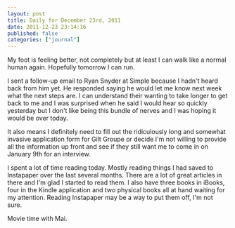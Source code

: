 ```yaml
---
layout: post
title: Daily for December 23rd, 2011
date: 2011-12-23 23:14:16
published: false
categories: ["journal"]
---
```

 
My foot is feeling better, not completely but at least I can walk like a normal human again. Hopefully tomorrow I can run.

I sent a follow-up email to Ryan Snyder at Simple because I hadn't heard back from him yet. He responded saying he would let me know next week what the next steps are. I can understand their wanting to take longer to get back to me and I was surprised when he said I would hear so quickly yesterday but I don't like being this bundle of nerves and I was hoping it would be over today.

It also means I definitely need to fill out the ridiculously long and somewhat invasive application form for Gilt Groupe or decide I'm not willing to provide all the information up front and see if they still want me to come in on January 9th for an interview.

I spent a lot of time reading today. Mostly reading things I had saved to Instapaper over the last several months. There are a lot of great articles in there and I'm glad I started to read them. I also have three books in iBooks, four in the Kindle application and two physical books all at hand waiting for my attention. Reading Instapaper may be a way to put them off, I'm not sure.

Movie time with Mai.